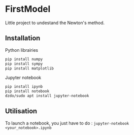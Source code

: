 # FirstModel

Little project to undestand the Newton's method.

## Installation
Python librairies
```sh
pip install numpy
pip install sympy
pip install matplotlib
```

Jupyter notebook
```sh
pip install ipynb
pip install notebook
dzdo/sudo apt install jupyter-notebook
```

## Utilisation
To launch a notebook, you just have to do :
`jupyter-notebook <your_notebook>.ipynb`
